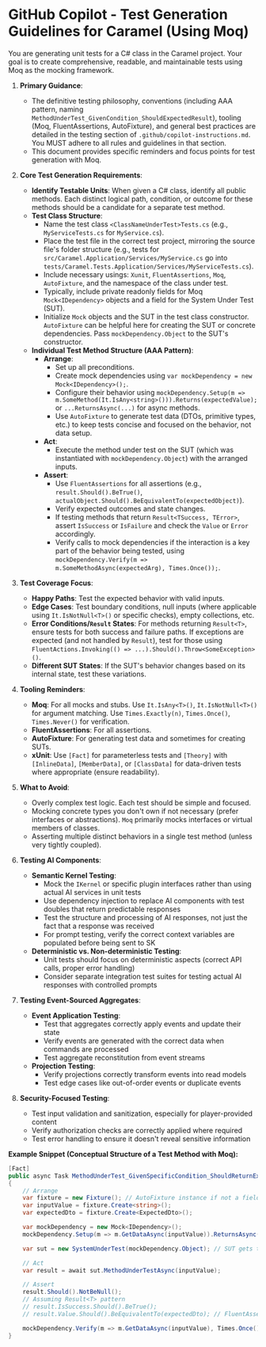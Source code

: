# GitHub Copilot - Test Generation Guidelines for Caramel (Using Moq)

You are generating unit tests for a C# class in the Caramel project. Your goal is to create comprehensive, readable, and maintainable tests using Moq as the mocking framework.

1. **Primary Guidance**:
   - The definitive testing philosophy, conventions (including AAA pattern, naming `MethodUnderTest_GivenCondition_ShouldExpectedResult`), tooling (Moq, FluentAssertions, AutoFixture), and general best practices are detailed in the testing section of `.github/copilot-instructions.md`. You MUST adhere to all rules and guidelines in that section.
   - This document provides specific reminders and focus points for test generation with Moq.

2. **Core Test Generation Requirements**:
   - **Identify Testable Units**: When given a C# class, identify all public methods. Each distinct logical path, condition, or outcome for these methods should be a candidate for a separate test method.
   - **Test Class Structure**:
       - Name the test class `<ClassNameUnderTest>Tests.cs` (e.g., `MyServiceTests.cs` for `MyService.cs`).
       - Place the test file in the correct test project, mirroring the source file's folder structure (e.g., tests for `src/Caramel.Application/Services/MyService.cs` go into `tests/Caramel.Tests.Application/Services/MyServiceTests.cs`).
       - Include necessary usings: `Xunit`, `FluentAssertions`, `Moq`, `AutoFixture`, and the namespace of the class under test.
       - Typically, include private readonly fields for Moq `Mock<IDependency>` objects and a field for the System Under Test (SUT).
       - Initialize `Mock` objects and the SUT in the test class constructor. `AutoFixture` can be helpful here for creating the SUT or concrete dependencies. Pass `mockDependency.Object` to the SUT's constructor.
   - **Individual Test Method Structure (AAA Pattern)**:
       - **Arrange**:
           - Set up all preconditions.
           - Create mock dependencies using `var mockDependency = new Mock<IDependency>();`.
           - Configure their behavior using `mockDependency.Setup(m => m.SomeMethod(It.IsAny<string>())).Returns(expectedValue);` or `...ReturnsAsync(...)` for async methods.
           - Use `AutoFixture` to generate test data (DTOs, primitive types, etc.) to keep tests concise and focused on the behavior, not data setup.
       - **Act**:
           - Execute the method under test on the SUT (which was instantiated with `mockDependency.Object`) with the arranged inputs.
       - **Assert**:
           - Use `FluentAssertions` for all assertions (e.g., `result.Should().BeTrue()`, `actualObject.Should().BeEquivalentTo(expectedObject)`).
           - Verify expected outcomes and state changes.
           - If testing methods that return `Result<TSuccess, TError>`, assert `IsSuccess` or `IsFailure` and check the `Value` or `Error` accordingly.
           - Verify calls to mock dependencies if the interaction is a key part of the behavior being tested, using `mockDependency.Verify(m => m.SomeMethodAsync(expectedArg), Times.Once());`.

3. **Test Coverage Focus**:
   - **Happy Paths**: Test the expected behavior with valid inputs.
   - **Edge Cases**: Test boundary conditions, null inputs (where applicable using `It.IsNotNull<T>()` or specific checks), empty collections, etc.
   - **Error Conditions/`Result` States**: For methods returning `Result<T>`, ensure tests for both success and failure paths. If exceptions are expected (and not handled by `Result`), test for those using `FluentActions.Invoking(() => ...).Should().Throw<SomeException>()`.
   - **Different SUT States**: If the SUT's behavior changes based on its internal state, test these variations.

4. **Tooling Reminders**:
   - **Moq**: For all mocks and stubs. Use `It.IsAny<T>()`, `It.IsNotNull<T>()` for argument matching. Use `Times.Exactly(n)`, `Times.Once()`, `Times.Never()` for verification.
   - **FluentAssertions**: For all assertions.
   - **AutoFixture**: For generating test data and sometimes for creating SUTs.
   - **xUnit**: Use `[Fact]` for parameterless tests and `[Theory]` with `[InlineData]`, `[MemberData]`, or `[ClassData]` for data-driven tests where appropriate (ensure readability).

5. **What to Avoid**:
   - Overly complex test logic. Each test should be simple and focused.
   - Mocking concrete types you don't own if not necessary (prefer interfaces or abstractions). `Moq` primarily mocks interfaces or virtual members of classes.
   - Asserting multiple distinct behaviors in a single test method (unless very tightly coupled).

6. **Testing AI Components**:
   - **Semantic Kernel Testing**:
       - Mock the `IKernel` or specific plugin interfaces rather than using actual AI services in unit tests
       - Use dependency injection to replace AI components with test doubles that return predictable responses
       - Test the structure and processing of AI responses, not just the fact that a response was received
       - For prompt testing, verify the correct context variables are populated before being sent to SK
   - **Deterministic vs. Non-deterministic Testing**:
       - Unit tests should focus on deterministic aspects (correct API calls, proper error handling)
       - Consider separate integration test suites for testing actual AI responses with controlled prompts

7. **Testing Event-Sourced Aggregates**:
   - **Event Application Testing**:
       - Test that aggregates correctly apply events and update their state
       - Verify events are generated with the correct data when commands are processed
       - Test aggregate reconstitution from event streams
   - **Projection Testing**:
       - Verify projections correctly transform events into read models
       - Test edge cases like out-of-order events or duplicate events

8. **Security-Focused Testing**:
   - Test input validation and sanitization, especially for player-provided content
   - Verify authorization checks are correctly applied where required
   - Test error handling to ensure it doesn't reveal sensitive information

**Example Snippet (Conceptual Structure of a Test Method with Moq):**

```csharp
[Fact]
public async Task MethodUnderTest_GivenSpecificCondition_ShouldReturnExpectedResult()
{
    // Arrange
    var fixture = new Fixture(); // AutoFixture instance if not a field
    var inputValue = fixture.Create<string>();
    var expectedDto = fixture.Create<ExpectedDto>();

    var mockDependency = new Mock<IDependency>();
    mockDependency.Setup(m => m.GetDataAsync(inputValue)).ReturnsAsync(expectedDto);

    var sut = new SystemUnderTest(mockDependency.Object); // SUT gets the mocked object

    // Act
    var result = await sut.MethodUnderTestAsync(inputValue);

    // Assert
    result.Should().NotBeNull();
    // Assuming Result<T> pattern
    // result.IsSuccess.Should().BeTrue();
    // result.Value.Should().BeEquivalentTo(expectedDto); // FluentAssertions

    mockDependency.Verify(m => m.GetDataAsync(inputValue), Times.Once()); // Moq verification
}
```

